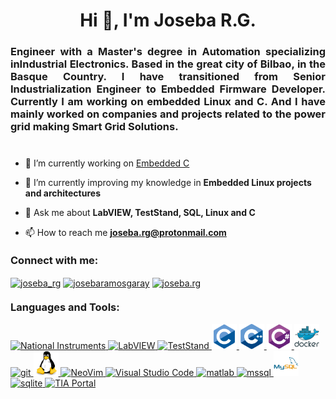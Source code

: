 <h1 align="center">Hi 👋, I'm Joseba R.G.</h1>

<h3 align="justify">
Engineer with a Master's degree in Automation specializing inIndustrial Electronics. Based in the great city of Bilbao, in the Basque Country. I have transitioned from Senior Industrialization Engineer to Embedded Firmware Developer. Currently I am working on embedded Linux and C. And I have mainly worked on companies and projects related to the power grid making Smart Grid Solutions.
</h3>

<div style="margin-top:40px;"></div>

- 🔭 I’m currently working on [Embedded C](https://github.com/JosebaRG/toolbox)

- 🌱 I’m currently improving my knowledge in **Embedded Linux projects and architectures**

- 💬 Ask me about **LabVIEW, TestStand, SQL, Linux and C**

- 📫 How to reach me **joseba.rg@protonmail.com**


<h3 align="left" style="margin-top:20px;">Connect with me:</h3>
<p align="left">
<a href="https://twitter.com/joseba_rg" target="blank"><img align="center" src="https://raw.githubusercontent.com/rahuldkjain/github-profile-readme-generator/master/src/images/icons/Social/twitter.svg" alt="joseba_rg" height="30" width="40" /></a>
<a href="https://linkedin.com/in/josebaramosgaray" target="blank"><img align="center" src="https://raw.githubusercontent.com/rahuldkjain/github-profile-readme-generator/master/src/images/icons/Social/linked-in-alt.svg" alt="josebaramosgaray" height="30" width="40" /></a>
<a href="https://instagram.com/joseba.rg" target="blank"><img align="center" src="https://raw.githubusercontent.com/rahuldkjain/github-profile-readme-generator/master/src/images/icons/Social/instagram.svg" alt="joseba.rg" height="30" width="40" /></a>
</p>


<h3 align="left" style="margin-top:20px;">Languages and Tools:</h3>
<p align="left">
    <a href="https://www.ni.com" target="_blank" rel="noreferrer"> 
        <img src="https://upload.wikimedia.org/wikipedia/commons/4/43/National_Instruments_logo_2020.svg" alt="National Instruments" width="60" height="40"/>
    </a> 
    <a href="https://www.ni.com/es-es/shop/labview.html" target="_blank" rel="noreferrer"> 
        <img src="https://ni.scene7.com/is/image/ni/LabVIEW?$ni-icon-pm$" alt="LabVIEW" width="40" height="40"/>
    </a>
    <a href="https://www.ni.com/es-es/shop/electronic-test-instrumentation/application-software-for-electronic-test-and-instrumentation-category/what-is-teststand.html" target="_blank" rel="noreferrer"> 
        <img src="https://ni.scene7.com/is/image/ni/TestStand_BG?$ni-icon-pm$" alt="TestStand" width="40" height="40"/>
    </a>
    <a href="https://www.cprogramming.com/" target="_blank" rel="noreferrer"> 
        <img src="https://raw.githubusercontent.com/devicons/devicon/master/icons/c/c-original.svg" alt="c" width="40" height="40"/>
    </a> 
    <a href="https://www.w3schools.com/cpp/" target="_blank" rel="noreferrer"> 
        <img src="https://raw.githubusercontent.com/devicons/devicon/master/icons/cplusplus/cplusplus-original.svg" alt="cplusplus" width="40" height="40"/>
    </a> 
    <a href="https://www.w3schools.com/cs/" target="_blank" rel="noreferrer"> 
        <img src="https://raw.githubusercontent.com/devicons/devicon/master/icons/csharp/csharp-original.svg" alt="csharp" width="40" height="40"/>
    </a>
    <a href="https://www.docker.com/" target="_blank" rel="noreferrer"> 
        <img src="https://raw.githubusercontent.com/devicons/devicon/master/icons/docker/docker-original-wordmark.svg" alt="docker" width="40" height="40"/>
    </a>
    <a href="https://git-scm.com/" target="_blank" rel="noreferrer"> 
        <img src="https://www.vectorlogo.zone/logos/git-scm/git-scm-icon.svg" alt="git" width="40" height="40"/>
    </a>
    <a href="https://www.linux.org/" target="_blank" rel="noreferrer">
        <img src="https://raw.githubusercontent.com/devicons/devicon/master/icons/linux/linux-original.svg" alt="linux" width="40" height="40"/>
    </a>
    <a href="https://neovim.io/" target="_blank" rel="noreferrer">
        <img src="https://upload.wikimedia.org/wikipedia/commons/9/9f/Vimlogo.svg" alt="NeoVim" width="40" height="40"/>
    </a>
    <a href="https://code.visualstudio.com/" target="_blank" rel="noreferrer">
        <img src="https://code.visualstudio.com/favicon.ico" alt="Visual Studio Code" width="40" height="40"/>
    </a>
    <a href="https://www.mathworks.com/" target="_blank" rel="noreferrer"> 
        <img src="https://upload.wikimedia.org/wikipedia/commons/2/21/Matlab_Logo.png" alt="matlab" width="40" height="40"/>
    </a>
        <a href="https://www.microsoft.com/en-us/sql-server" target="_blank" rel="noreferrer">
        <img src="https://www.svgrepo.com/show/303229/microsoft-sql-server-logo.svg" alt="mssql" width="40" height="40"/>
    </a>
    <a href="https://www.mysql.com/" target="_blank" rel="noreferrer">
        <img src="https://raw.githubusercontent.com/devicons/devicon/master/icons/mysql/mysql-original-wordmark.svg" alt="mysql" width="40" height="40"/>
    </a>
        <a href="https://www.sqlite.org/" target="_blank" rel="noreferrer">
        <img src="https://www.vectorlogo.zone/logos/sqlite/sqlite-icon.svg" alt="sqlite" width="40" height="40"/>
    </a>
    </a>
        <a href="https://new.siemens.com/mx/es/productos/automatizacion/industry-software/automation-software/tia-portal/software.html" target="_blank" rel="noreferrer">
        <img src="https://i0.wp.com/theautomationblog.com/wp-content/uploads/2021/02/TIA-Portal-Logo.jpg?ssl=1" alt="TIA Portal" width="40" height="40"/>
    </a>
</p>

